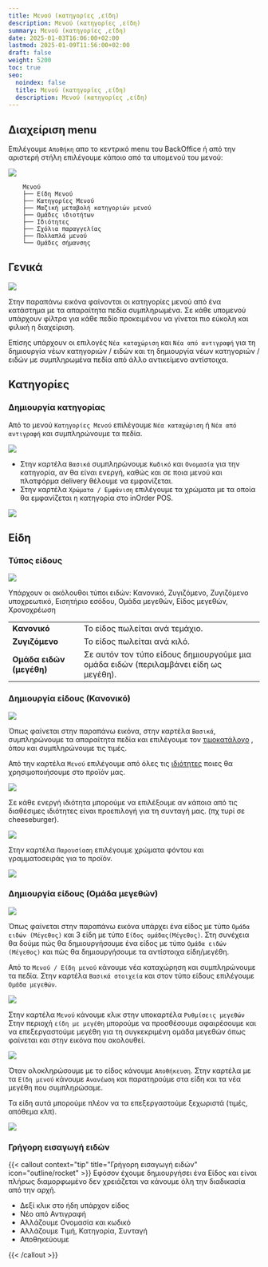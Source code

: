 ```yaml
---
title: Μενού (κατηγορίες ,είδη)
description: Μενού (κατηγορίες ,είδη)
summary: Μενού (κατηγορίες ,είδη)
date: 2025-01-03T16:06:00+02:00
lastmod: 2025-01-09T11:56:00+02:00
draft: false
weight: 5200
toc: true
seo:
  noindex: false
  title: Μενού (κατηγορίες ,είδη)
  description: Μενού (κατηγορίες ,είδη)
---
```


## Διαχείριση menu

Επιλέγουμε `Αποθήκη` απο το κεντρικό menu του BackOffice ή από την αριστερή στήλη επιλέγουμε κάποιο από τα υπομενού του μενού:

![](/images/pos-menu-001.jpg)

```
	Μενού
	├── Είδη Μενού
	├── Κατηγορίες Μενού
	├── Μαζική μεταβολή κατηγοριών μενού
	├── Ομάδες ιδιοτήτων
	├── Ιδιότητες
	├── Σχόλια παραγγελίας
	├── Πολλαπλά μενού
	└── Ομάδες σήμανσης
```

## Γενικά

![](/images/pos-menu-categories-003.jpg)

Στην παραπάνω εικόνα φαίνονται οι κατηγορίες μενού από ένα κατάστημα με τα απαραίτητα πεδία συμπληρωμένα. Σε κάθε υπομενού υπάρχουν φίλτρα για κάθε πεδίο προκειμένου να γίνεται πιο εύκολη και φιλική η διαχείριση.

Επίσης υπάρχουν οι επιλογές `Νέα καταχώριση` και `Νέα από αντιγραφή` για τη δημιουργία νέων κατηγοριών / ειδών και τη δημιουργία νέων κατηγοριών / ειδών με συμπληρωμένα πεδία από άλλο αντικείμενο αντίστοιχα.

## Κατηγορίες

### Δημιουργία κατηγορίας

Από το μενού `Κατηγορίες Μενού` επιλέγουμε `Νέα καταχώριση` ή `Νέα από αντιγραφή` και συμπληρώνουμε τα πεδία.

![](/images/pos-new-category-001.jpg)

- Στην καρτέλα `Βασικά` συμπληρώνουμε `Κωδικό` και `Ονομασία` για την κατηγορία, αν θα είναι ενεργή, καθώς και σε ποια μενού και πλατφόρμα delivery θέλουμε να εμφανίζεται.
- Στην καρτέλα `Χρώματα / Εμφάνιση` επιλέγουμε τα χρώματα με τα οποία θα εμφανίζεται η κατηγορία στο inOrder POS.

![](/images/pos-new-category-002.jpg)

## Είδη

### Τύπος είδους

![](/images/pos-menu-types.jpg)

Υπάρχουν οι ακόλουθοι τύποι ειδών:
Κανονικό, Ζυγιζόμενο, Ζυγιζόμενο υποχρεωτικό, Εισητήριο εσόδου, Ομάδα μεγεθών, Είδος μεγεθών, Χρονοχρέωση

|                          |                                                                                      |
| ------------------------ | ------------------------------------------------------------------------------------ |
| **Κανονικό**             | Το είδος πωλείται ανά τεμάχιο.                                                       |
| **Ζυγιζόμενο**           | Το είδος πωλείται ανά κιλό.                                                          |
| **Ομάδα ειδών (μεγέθη)** | Σε αυτόν τον τύπο είδους δημιουργούμε μια ομάδα ειδών (περιλαμβάνει είδη ως μεγέθη). |

### Δημιουργία είδους (Κανονικό)

![](/images/pos-items-001.jpg)

Όπως φαίνεται στην παραπάνω εικόνα, στην καρτέλα `Βασικά`, συμπληρώνουμε τα απαραίτητα πεδία και επιλέγουμε τον [τιμοκατάλογο](https://wiki.wizcom.gr/inorder/docs/backoffice/%CF%84%CE%B9%CE%BC%CE%BF%CE%BA%CE%B1%CF%84%CE%AC%CE%BB%CE%BF%CE%B3%CE%BF%CE%B9/) , όπου και συμπληρώνουμε τις τιμές.

Από την καρτέλα `Μενού` επιλέγουμε από όλες τις [ιδιότητες](https://wiki.wizcom.gr/inorder/docs/backoffice/%CE%BC%CE%B5%CE%BD%CE%BF%CF%8D-%CE%BF%CE%BC%CE%AC%CE%B4%CE%B5%CF%82-%CE%B9%CE%B4%CE%B9%CE%BF%CF%84%CE%AE%CF%84%CF%89%CE%BD-/-%CE%B9%CE%B4%CE%B9%CF%8C%CF%84%CE%B7%CF%84%CE%B5%CF%82/) ποιες θα χρησιμοποιήσουμε στο προϊόν μας.

![](/images/pos-items-002.jpg)

Σε κάθε ενεργή ιδιότητα μπορούμε να επιλέξουμε αν κάποια από τις διαθέσιμες ιδιότητες είναι προεπιλογή για τη συνταγή μας. (πχ τυρί σε cheeseburger).

![](/images/pos-item-01.gif)

Στην καρτέλα `Παρουσίαση` επιλέγουμε χρώματα φόντου και γραμματοσειράς για το προϊόν.

![](/images/pos-item-menu-colors.jpg)

### Δημιουργία είδους (Ομάδα μεγεθών)

![](/images/pos-menu-group-items-01.jpg)

Όπως φαίνεται στην παραπάνω εικόνα υπάρχει ένα είδος με τύπο `Ομάδα ειδών (Μέγεθος)` και 3 είδη με τύπο `Είδος ομάδας(Μέγεθος)`. Στη συνέχεια θα δούμε πώς θα δημιουργήσουμε ένα είδος με τύπο `Ομάδα ειδών (Μέγεθος)` και πώς θα δημιουργήσουμε τα αντίστοιχα είδη/μεγέθη.

Από το `Μενού / Είδη μενού` κάνουμε νέα καταχώρηση και συμπληρώνουμε τα πεδία. Στην καρτέλα `Βασικά στοιχεία` και στον τύπο είδους επιλέγουμε `Ομάδα μεγεθών`.

![](/images/pos-menu-group-items-02.jpg)

Στην καρτέλα `Μενού` κάνουμε κλικ στην υποκαρτέλα `Ρυθμίσεις μεγεθών` Στην περιοχή `είδη με μεγέθη` μπορούμε να προσθέσουμε αφαιρέσουμε και να επεξεργαστούμε μεγέθη για τη συγκεκριμένη ομάδα μεγεθών όπως φαίνεται και στην εικόνα που ακολουθεί.

![](/images/pos-menu-group-items-03.jpg)

Όταν ολοκληρώσουμε με το είδος κάνουμε `Αποθήκευση`. Στην καρτέλα με τα `Είδη μενού` κάνουμε `Ανανέωση` και παρατηρούμε στα είδη και τα νέα μεγέθη που συμπληρώσαμε.

Τα είδη αυτά μπορούμε πλέον να τα επεξεργαστούμε ξεχωριστά (τιμές, απόθεμα κλπ).

![](/images/pos-menu-group-items-01.jpg)

### Γρήγορη εισαγωγή ειδών

{{< callout context="tip" title="Γρήγορη εισαγωγή ειδών" icon="outline/rocket" >}}
Εφόσον έχουμε δημιουργήσει ένα Είδος και είναι πλήρως διαμορφωμένο δεν χρειάζεται να κάνουμε όλη την διαδικασία από την αρχή.

- Δεξί κλικ στο ήδη υπάρχον είδος
- Νέο από Αντιγραφή
- Αλλάζουμε Ονομασία και κωδικό
- Αλλάζουμε Τιμή, Κατηγορία, Συνταγή
- Αποθηκεύουμε

{{< /callout >}}
